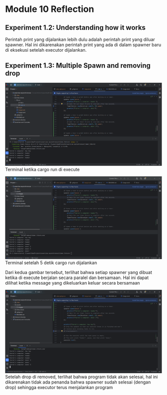 # Module 10 Reflection

## Experiment 1.2: Understanding how it works

Perintah print yang dijalankan lebih dulu adalah perintah print yang diluar spawner. Hal ini dikarenakan perintah print
yang ada di dalam spawner baru di eksekusi setelah executor dijalankan.

## Experiment 1.3: Multiple Spawn and removing drop

![Terminal immediately after cargo run executed](/assets/images/multiple_spawner_1.png)
Terminal ketika cargo run di execute

![Terminal 5 second after cargo run executed](/assets/images/multiple_spawner_2.png)
Terminal setelah 5 detik cargo run dijalankan

Dari kedua gambar tersebut, terlihat bahwa setiap spawner yang dibuat ketika di execute berjalan secara paralel dan
bersamaan. Hal ini dapat dilihat ketika message yang dikeluarkan keluar secara bersamaan

![Terminal when drop got removed](/assets/images/drop_removed.png)
Setelah drop di removed, terlihat bahwa program tidak akan selesai, hal ini dikarenakan tidak ada penanda bahwa
spawner sudah selesai (dengan drop) sehingga executor terus menjalankan program